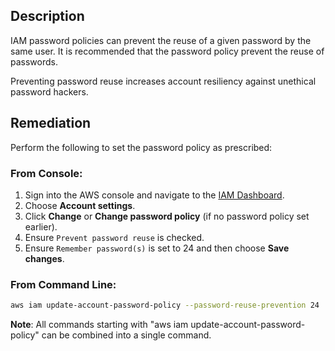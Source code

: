 ## Description

IAM password policies can prevent the reuse of a given password by the same user. It is recommended that the password policy prevent the reuse of passwords.

Preventing password reuse increases account resiliency against unethical password hackers.

## Remediation

Perform the following to set the password policy as prescribed:

### From Console:

1. Sign into the AWS console and navigate to the [IAM Dashboard](https://console.aws.amazon.com/iam/home#/home).
2. Choose **Account settings**.
3. Click **Change** or **Change password policy** (if no password policy set earlier).
4. Ensure `Prevent password reuse` is checked.
5. Ensure `Remember password(s)` is set to 24 and then choose **Save changes**.

### From Command Line:

```bash
aws iam update-account-password-policy --password-reuse-prevention 24
```

**Note**: All commands starting with "aws iam update-account-password-policy" can be combined into a single command.
